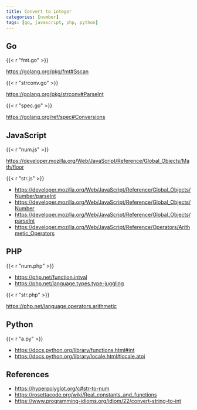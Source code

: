 ```yaml
---
title: Convert to integer
categories: [number]
tags: [go, javascript, php, python]
---
```


## Go

{{< r "fmt.go" >}}

<https://golang.org/pkg/fmt#Sscan>

{{< r "strconv.go" >}}

<https://golang.org/pkg/strconv#ParseInt>

{{< r "spec.go" >}}

<https://golang.org/ref/spec#Conversions>

## JavaScript

{{< r "num.js" >}}

<https://developer.mozilla.org/Web/JavaScript/Reference/Global_Objects/Math/floor>

{{< r "str.js" >}}

- <https://developer.mozilla.org/Web/JavaScript/Reference/Global_Objects/Number/parseInt>
- <https://developer.mozilla.org/Web/JavaScript/Reference/Global_Objects/Number>
- <https://developer.mozilla.org/Web/JavaScript/Reference/Global_Objects/parseInt>
- <https://developer.mozilla.org/Web/JavaScript/Reference/Operators/Arithmetic_Operators>

## PHP

{{< r "num.php" >}}

- <https://php.net/function.intval>
- <https://php.net/language.types.type-juggling>

{{< r "str.php" >}}

<https://php.net/language.operators.arithmetic>

## Python

{{< r "a.py" >}}

- <https://docs.python.org/library/functions.html#int>
- <https://docs.python.org/library/locale.html#locale.atoi>

## References

- <https://hyperpolyglot.org/c#str-to-num>
- <https://rosettacode.org/wiki/Real_constants_and_functions>
- <https://www.programming-idioms.org/idiom/22/convert-string-to-int>
